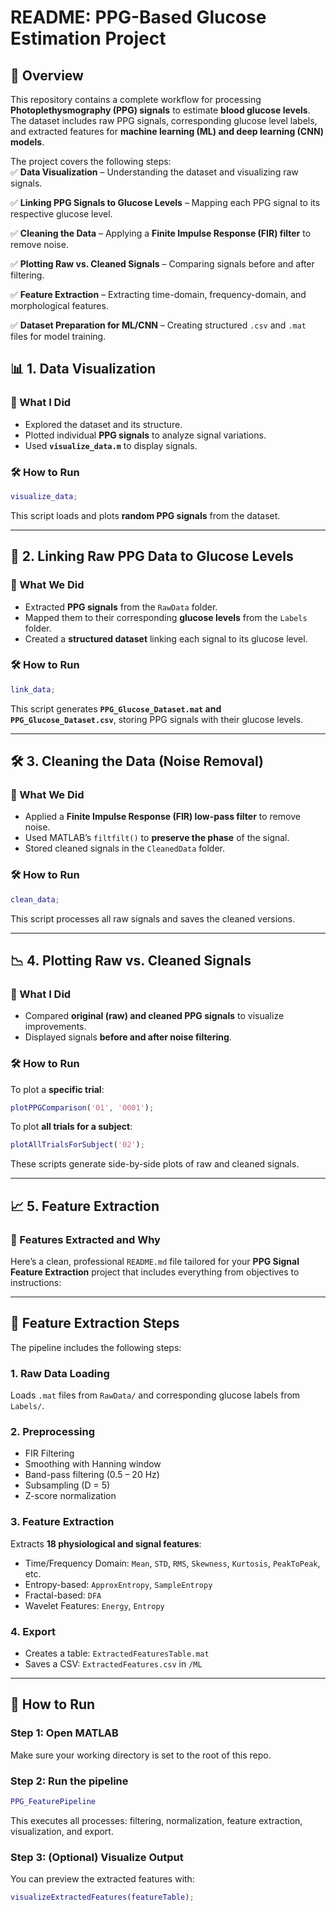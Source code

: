# **README: PPG-Based Glucose Estimation Project**  

## **📌 Overview**  
This repository contains a complete workflow for processing **Photoplethysmography (PPG) signals** to estimate **blood glucose levels**. The dataset includes raw PPG signals, corresponding glucose level labels, and extracted features for **machine learning (ML) and deep learning (CNN) models**.  

The project covers the following steps:  
✅ **Data Visualization** – Understanding the dataset and visualizing raw signals. 

✅ **Linking PPG Signals to Glucose Levels** – Mapping each PPG signal to its respective glucose level. 

✅ **Cleaning the Data** – Applying a **Finite Impulse Response (FIR) filter** to remove noise. 

✅ **Plotting Raw vs. Cleaned Signals** – Comparing signals before and after filtering.

✅ **Feature Extraction** – Extracting time-domain, frequency-domain, and morphological features. 

✅ **Dataset Preparation for ML/CNN** – Creating structured `.csv` and `.mat` files for model training. 


## **📊 1. Data Visualization**  

### **🔹 What I Did**  
- Explored the dataset and its structure.
- Plotted individual **PPG signals** to analyze signal variations.
- Used **`visualize_data.m`** to display signals.  

### **🛠 How to Run**  
```matlab
visualize_data;
```
This script loads and plots **random PPG signals** from the dataset.  

---

## **🔗 2. Linking Raw PPG Data to Glucose Levels**  

### **🔹 What We Did**  
- Extracted **PPG signals** from the `RawData` folder.
- Mapped them to their corresponding **glucose levels** from the `Labels` folder.
- Created a **structured dataset** linking each signal to its glucose level.

### **🛠 How to Run**  
```matlab
link_data;
```
This script generates **`PPG_Glucose_Dataset.mat` and `PPG_Glucose_Dataset.csv`**, storing PPG signals with their glucose levels.

---

## **🛠 3. Cleaning the Data (Noise Removal)**  

### **🔹 What We Did**  
- Applied a **Finite Impulse Response (FIR) low-pass filter** to remove noise.
- Used MATLAB’s `filtfilt()` to **preserve the phase** of the signal.
- Stored cleaned signals in the `CleanedData` folder.

### **🛠 How to Run**  
```matlab
clean_data;
```
This script processes all raw signals and saves the cleaned versions.

---

## **📉 4. Plotting Raw vs. Cleaned Signals**  

### **🔹 What I Did**  
- Compared **original (raw) and cleaned PPG signals** to visualize improvements.
- Displayed signals **before and after noise filtering**.

### **🛠 How to Run**  
To plot a **specific trial**:
```matlab
plotPPGComparison('01', '0001');
```
To plot **all trials for a subject**:
```matlab
plotAllTrialsForSubject('02');
```
These scripts generate side-by-side plots of raw and cleaned signals.

---

## **📈 5. Feature Extraction**  

### **🔹 Features Extracted and Why**  
Here’s a clean, professional `README.md` file tailored for your **PPG Signal Feature Extraction** project that includes everything from objectives to instructions:

---

## 🧱 Feature Extraction Steps

The pipeline includes the following steps:

### 1. **Raw Data Loading**
Loads `.mat` files from `RawData/` and corresponding glucose labels from `Labels/`.

### 2. **Preprocessing**
- FIR Filtering
- Smoothing with Hanning window
- Band-pass filtering (0.5 – 20 Hz)
- Subsampling (D = 5)
- Z-score normalization

### 3. **Feature Extraction**
Extracts **18 physiological and signal features**:
- Time/Frequency Domain: `Mean`, `STD`, `RMS`, `Skewness`, `Kurtosis`, `PeakToPeak`, etc.
- Entropy-based: `ApproxEntropy`, `SampleEntropy`
- Fractal-based: `DFA`
- Wavelet Features: `Energy`, `Entropy`

### 4. **Export**
- Creates a table: `ExtractedFeaturesTable.mat`
- Saves a CSV: `ExtractedFeatures.csv` in `/ML`

---

## 🚀 How to Run

### Step 1: Open MATLAB  
Make sure your working directory is set to the root of this repo.

### Step 2: Run the pipeline

```matlab
PPG_FeaturePipeline
```

This executes all processes: filtering, normalization, feature extraction, visualization, and export.

### Step 3: (Optional) Visualize Output  
You can preview the extracted features with:

```matlab
visualizeExtractedFeatures(featureTable);
```



